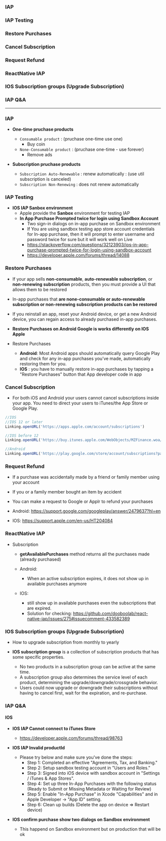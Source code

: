 ### IAP
### IAP Testing
### Restore Purchases
### Cancel Subscription
### Request Refund
### ReactNative IAP
### IOS Subscription groups (Upgrade Subscription)
### IAP Q&A
---------------------------------------------------

### IAP

* **One-time pruchase products**
  * `Consumable product` : (pruchase one-time use one)
    * Buy coin
  * `None-Consumable product` : (pruchase one-time - use forever)
    * Remove ads
  
* **Subscription pruchase products**
  * `Subscription Auto-Renewable` : renew automatically : (use util subscription is canceled)
  * `Subscription Non-Renewing` : does not renew automatically
  
### IAP Testing

* **IOS IAP Sanbox environment**
  * Apple provide the **Sanbox** environment for testing IAP
  * **In App Purchase Prompted twice for login using Sandbox Account**
    * Two sign-in dialogs on in-app purchase on Sandbox environment
    * If You are using sandbox testing app store account credentials for In-app purchase, then it will prompt to enter username and password twice for sure but it will work well on Live
    * https://stackoverflow.com/questions/32123903/ios-in-app-purchase-prompted-twice-for-login-using-sandbox-account
    * https://developer.apple.com/forums/thread/14088

  
### Restore Purchases
* If your app sells **non-consumable**, **auto-renewable subscription**, or **non-renewing subscription** products, then you must provide a UI that allows them to be restored

* In-app purchases that **are none-consumable or auto-renewable subscription or non-renewing subscription products can be restored**
* If you reinstall an app, reset your Android device, or get a new Android device, you can regain access to already purchased in-app purchases.

* **Restore Purchases on Android Google is works differently on IOS Apple**

* Restore Purchases
  * **Android**: Most Android apps should automatically query Google Play and check for any in-app purchases you’ve made, automatically restoring them for you.
  * **IOS** : you have to manually restore in-app purchases by tapping a "Restore Purchases" button that App developer code in app

### Cancel Subscription

* For both iOS and Android your users cannot cancel subscriptions inside your app. You need to direct your users to iTunes/the App Store or Google Play.

```js
//IOS
//IOS 12 or later
Linking.openURL('https://apps.apple.com/account/subscriptions')

//IOS before 12
Linking.openURL('https://buy.itunes.apple.com/WebObjects/MZFinance.woa/wa/manageSubscriptions')

//Android
Linking.openURL('https://play.google.com/store/account/subscriptions?package=YOUR_PACKAGE_NAME&sku=YOUR_PRODUCT_ID
```

### Request Refund

* If a purchase was accidentally made by a friend or family member using your account
* If you or a family member bought an item by accident
* You can make a request to Google or Applr to refund your purchases

* Android: https://support.google.com/googleplay/answer/2479637?hl=en
* IOS: https://support.apple.com/en-us/HT204084


### ReactNative IAP

* Subscription
  * **getAvailablePurchases** method returns all the purchases made (already purchased)
  
  * Android:
    * When an active subscription expires, it does not show up in available purchases anymore
  * IOS: 
    * still show up in available purchases even the subscriptions that are expired.
    * Solution for checking: https://github.com/dooboolab/react-native-iap/issues/275#issuecomment-433582389


### IOS Subscription groups (Upgrade Subscription)

* How to upgrade subscription from monthly to yearly

* **IOS subscription group** is a collection of subscription products that has some specific properties.
  * No two products in a subscription group can be active at the same time.
  * A subscription group also determines the service level of each product, determining the upgrade/downgrade/crossgrade behavior.
  * Users could now upgrade or downgrade their subscriptions without having to cancel first, wait for the expiration, and re-purchase.



### IAP Q&A


#### IOS

* **IOS IAP Cannot connect to iTunes Store**
    * https://developer.apple.com/forums/thread/98763
    
    
* **IOS IAP Invalid productId**

  * Please try below and make sure you've done the steps:
    * Step 1: Completed an effective "Agreements, Tax, and Banking."
    * Step 2: Setup sandbox testing account in "Users and Roles."
    * Step 3: Signed into iOS device with sandbox account in "Settings / iTunes & App Stores".
    * Step 4: Set up three In-App Purchases with the following status (Ready to Submit or Missing Metadata or Waiting for Review)
    * Step 5: Enable "In-App Purchase" in Xcode "Capabilities" and in Apple Developer -> "App ID" setting.
    * Step 6: Clean up builds (Delete the app on device => Restart device)

* **IOS confirm purchase show two dialogs on Sandbox environment**
  * This happend on Sandbox environment but on production that will be ok
  
  
  
  
  
  
  
  
  
  
